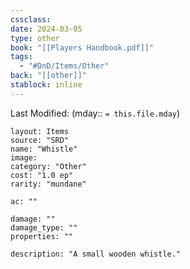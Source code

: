 ```yaml
---
cssclass: 
date: 2024-03-05
type: other
book: "[[Players Handbook.pdf]]"
tags:
  - "#DnD/Items/Other"
back: "[[other]]"
stablock: inline
---
```

Last Modified: (mday:: `= this.file.mday`)


```statblock
layout: Items
source: "SRD"
name: "Whistle"
image: 
category: "Other"
cost: "1.0 ep"
rarity: "mundane"

ac: ""

damage: ""
damage_type: ""
properties: ""

description: "A small wooden whistle."
```